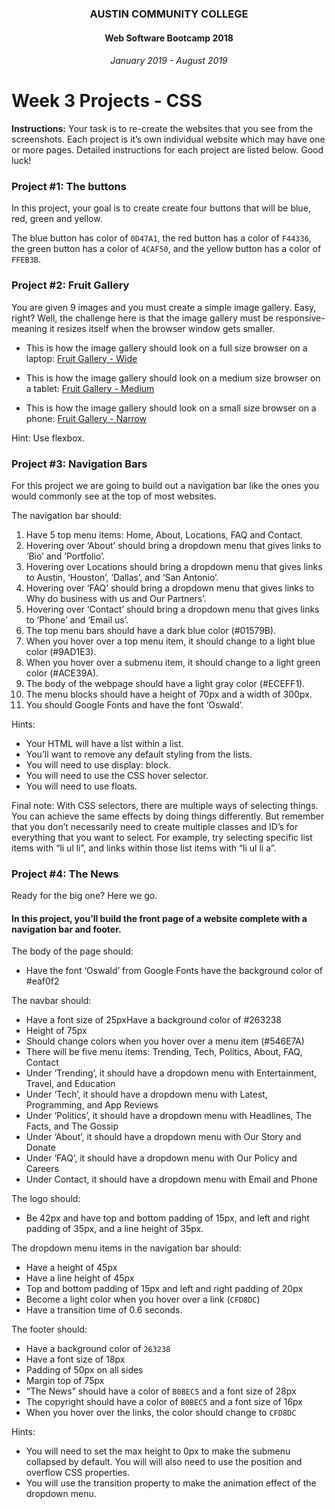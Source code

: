 <center>
 
### AUSTIN COMMUNITY COLLEGE 
#### Web Software Bootcamp 2018
###### January 2019 - August 2019

</center>

# Week 3 Projects - CSS

**Instructions:** Your task is to re-create the websites that you see from the screenshots. Each project is it’s own individual website which may have one or more pages. Detailed instructions for each project are listed below. Good luck!

### Project #1: The buttons

In this project, your goal is to create create four buttons that will be blue, red, green and yellow.
 
The blue button has color of `0D47A1`, the red button has a color of `F44336`, the green button has a color of `4CAF50`, and the yellow button has a color of `FFEB3B`.
 
### Project #2: Fruit Gallery

You are given 9 images and you must create a simple image gallery. Easy, right? Well, the challenge here is that the image gallery must be responsive- meaning it resizes itself when the browser window gets smaller.
 
* This is how the image gallery should look on a full size browser on a laptop: [Fruit Gallery - Wide](https://i.imgtc.com/AgBa9pm.png)
 
* This is how the image gallery should look on a medium size browser on a tablet: [Fruit Gallery - Medium](https://i.imgtc.com/eK6AhTx.png)
 
* This is how the image gallery should look on a small size browser on a phone: [Fruit Gallery - Narrow](https://i.imgtc.com/QGRguil.png)
 
Hint: Use flexbox.



### Project #3: Navigation Bars

For this project we are going to build out a navigation bar like the ones you would commonly see at the top of most websites.

The navigation bar should:
1. Have 5 top menu items: Home, About, Locations, FAQ and Contact.
2. Hovering over ‘About’ should bring a dropdown menu that gives links to ‘Bio’ and ‘Portfolio’.
3. Hovering over Locations should bring a dropdown menu that gives links to Austin, ‘Houston’, ‘Dallas’, and ‘San Antonio’.
4. Hovering over ‘FAQ’ should bring a dropdown menu that gives links to Why do business with us and Our Partners’.
5. Hovering over ‘Contact’ should bring a dropdown menu that gives links to ‘Phone’ and ‘Email us’.
6. The top menu bars should have a dark blue color (#01579B).
7. When you hover over a top menu item, it should change to a light blue color (#9AD1E3).
8. When you hover over a submenu item, it should change to a light green color (#ACE39A).
9. The body of the webpage should have a light gray color (#ECEFF1).
10. The menu blocks should have a height of 70px and a width of 300px.
11. You should Google Fonts and have the font ‘Oswald’.

Hints:

* Your HTML will have a list within a list.
* You’ll want to remove any default styling from the lists.
* You will need to use display: block.
* You will need to use the CSS hover selector.
* You will need to use floats.

Final note: With CSS selectors, there are multiple ways of selecting things. You can achieve the same effects by doing things differently. But remember that you don’t necessarily need to create multiple classes and ID’s for everything that you want to select. For example, try selecting specific list items with “li ul li”, and links within those list items with “li ul li a”.


### Project #4: The News

Ready for the big one? Here we go.

#### In this project, you’ll build the front page of a website complete with a navigation bar and footer.

The body of the page should:

* Have the font ‘Oswald’ from Google Fonts have the background color of #eaf0f2

The navbar should:

* Have a font size of 25pxHave a background color of #263238
* Height of 75px
* Should change colors when you hover over a menu item (#546E7A)
* There will be five menu items: Trending, Tech, Politics, About, FAQ, Contact
* Under ‘Trending’, it should have a dropdown menu with Entertainment, Travel, and Education
* Under ‘Tech’, it should have a dropdown menu with Latest, Programming, and App Reviews
* Under ‘Politics’, it should have a dropdown menu with Headlines, The Facts, and The Gossip
* Under ‘About’, it should have a dropdown menu with Our Story and Donate
* Under ‘FAQ’, it should have a dropdown menu with Our Policy and Careers
* Under Contact, it should have a dropdown menu with Email and Phone

The logo should:

* Be 42px and have top and bottom padding of 15px, and left and right padding of 35px, and a line height of 35px.

The dropdown menu items in the navigation bar should:

* Have a height of 45px
* Have a line height of 45px
* Top and bottom padding of 15px and left and right padding of 20px
* Become a light color when you hover over a link (`CFD8DC`) 
* Have a transition time of 0.6 seconds.

The footer should:

* Have a background color of `263238`
* Have a font size of 18px
* Padding of 50px on all sides
* Margin top of 75px
* “The News” should have a color of `B0BEC5` and a font size of 28px
* The copyright should have a color of `B0BEC5` and a font size of 16px
* When you hover over the links, the color should change to `CFD8DC`

Hints:
* You will need to set the max height to 0px to make the submenu collapsed by default. You will will also need to use the position and overflow CSS properties.
* You will use the transition property to make the animation effect of the dropdown menu.
